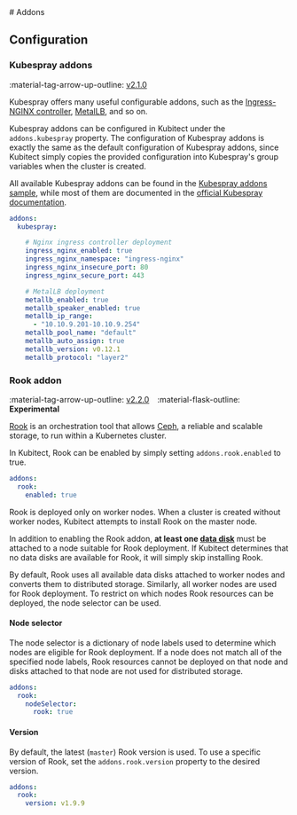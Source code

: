[tag 2.1.0]: https://github.com/MusicDin/kubitect/releases/tag/v2.1.0
[tag 2.2.0]: https://github.com/MusicDin/kubitect/releases/tag/v2.2.0

<div markdown="1" class="text-center">
# Addons
</div>

<div markdown="1" class="text-justify">

## Configuration

### Kubespray addons

:material-tag-arrow-up-outline: [v2.1.0][tag 2.1.0]

Kubespray offers many useful configurable addons, such as the [Ingress-NGINX controller](https://kubernetes.github.io/ingress-nginx/), [MetalLB](https://metallb.io/), and so on.

Kubespray addons can be configured in Kubitect under the `addons.kubespray` property.
The configuration of Kubespray addons is exactly the same as the default configuration of Kubespray addons, since Kubitect simply copies the provided configuration into Kubespray's group variables when the cluster is created.

All available Kubespray addons can be found in the [Kubespray addons sample](https://github.com/kubernetes-sigs/kubespray/blob/master/inventory/sample/group_vars/k8s_cluster/addons.yml), while most of them are documented in the [official Kubespray documentation](https://kubespray.io/).

```yaml
addons:
  kubespray:

    # Nginx ingress controller deployment
    ingress_nginx_enabled: true
    ingress_nginx_namespace: "ingress-nginx"
    ingress_nginx_insecure_port: 80
    ingress_nginx_secure_port: 443

    # MetalLB deployment
    metallb_enabled: true
    metallb_speaker_enabled: true
    metallb_ip_range:
      - "10.10.9.201-10.10.9.254"
    metallb_pool_name: "default"
    metallb_auto_assign: true
    metallb_version: v0.12.1
    metallb_protocol: "layer2"
```

### Rook addon

:material-tag-arrow-up-outline: [v2.2.0][tag 2.2.0]
&ensp;
:material-flask-outline: **Experimental**

[Rook](https://rook.io) is an orchestration tool that allows [Ceph](https://ceph.io), a reliable and scalable storage, to run within a Kubernetes cluster.

In Kubitect, Rook can be enabled by simply setting `addons.rook.enabled` to true.

```yaml
addons:
  rook:
    enabled: true
```

Rook is deployed only on worker nodes.
When a cluster is created without worker nodes, Kubitect attempts to install Rook on the master node.

In addition to enabling the Rook addon, **at least one [data disk](../cluster-nodes#data-disks)** must be attached to a node suitable for Rook deployment.
If Kubitect determines that no data disks are available for Rook, it will simply skip installing Rook.

By default, Rook uses all available data disks attached to worker nodes and converts them to distributed storage.
Similarly, all worker nodes are used for Rook deployment.
To restrict on which nodes Rook resources can be deployed, the node selector can be used.

#### Node selector

The node selector is a dictionary of node labels used to determine which nodes are eligible for Rook deployment.
If a node does not match all of the specified node labels, Rook resources cannot be deployed on that node and disks attached to that node are not used for distributed storage.

```yaml
addons:
  rook:
    nodeSelector:
      rook: true
```

#### Version

By default, the latest (`master`) Rook version is used.
To use a specific version of Rook, set the `addons.rook.version` property to the desired version.

```yaml
addons:
  rook:
    version: v1.9.9
```

</div>
